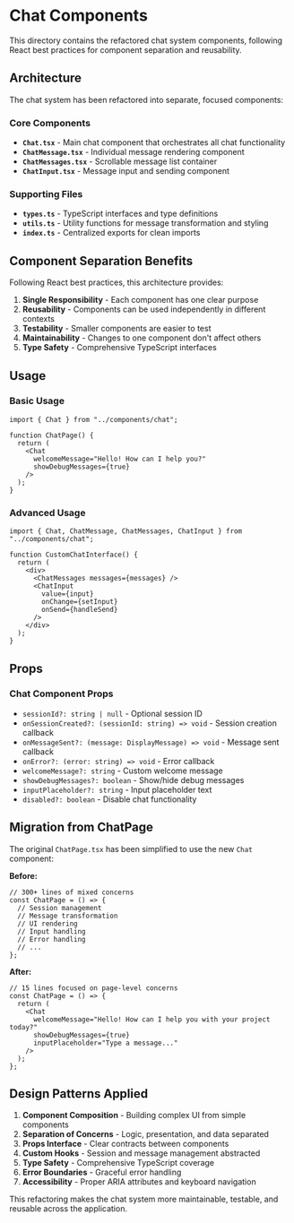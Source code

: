 # Chat Components

This directory contains the refactored chat system components, following React best practices for component separation and reusability.

## Architecture

The chat system has been refactored into separate, focused components:

### Core Components

- **`Chat.tsx`** - Main chat component that orchestrates all chat functionality
- **`ChatMessage.tsx`** - Individual message rendering component
- **`ChatMessages.tsx`** - Scrollable message list container
- **`ChatInput.tsx`** - Message input and sending component

### Supporting Files

- **`types.ts`** - TypeScript interfaces and type definitions
- **`utils.ts`** - Utility functions for message transformation and styling
- **`index.ts`** - Centralized exports for clean imports

## Component Separation Benefits

Following React best practices, this architecture provides:

1. **Single Responsibility** - Each component has one clear purpose
2. **Reusability** - Components can be used independently in different contexts
3. **Testability** - Smaller components are easier to test
4. **Maintainability** - Changes to one component don't affect others
5. **Type Safety** - Comprehensive TypeScript interfaces

## Usage

### Basic Usage

```tsx
import { Chat } from "../components/chat";

function ChatPage() {
  return (
    <Chat
      welcomeMessage="Hello! How can I help you?"
      showDebugMessages={true}
    />
  );
}
```

### Advanced Usage

```tsx
import { Chat, ChatMessage, ChatMessages, ChatInput } from "../components/chat";

function CustomChatInterface() {
  return (
    <div>
      <ChatMessages messages={messages} />
      <ChatInput 
        value={input}
        onChange={setInput}
        onSend={handleSend}
      />
    </div>
  );
}
```

## Props

### Chat Component Props

- `sessionId?: string | null` - Optional session ID
- `onSessionCreated?: (sessionId: string) => void` - Session creation callback
- `onMessageSent?: (message: DisplayMessage) => void` - Message sent callback
- `onError?: (error: string) => void` - Error callback
- `welcomeMessage?: string` - Custom welcome message
- `showDebugMessages?: boolean` - Show/hide debug messages
- `inputPlaceholder?: string` - Input placeholder text
- `disabled?: boolean` - Disable chat functionality

## Migration from ChatPage

The original `ChatPage.tsx` has been simplified to use the new `Chat` component:

**Before:**
```tsx
// 300+ lines of mixed concerns
const ChatPage = () => {
  // Session management
  // Message transformation
  // UI rendering
  // Input handling
  // Error handling
  // ...
};
```

**After:**
```tsx
// 15 lines focused on page-level concerns
const ChatPage = () => {
  return (
    <Chat
      welcomeMessage="Hello! How can I help you with your project today?"
      showDebugMessages={true}
      inputPlaceholder="Type a message..."
    />
  );
};
```

## Design Patterns Applied

1. **Component Composition** - Building complex UI from simple components
2. **Separation of Concerns** - Logic, presentation, and data separated
3. **Props Interface** - Clear contracts between components
4. **Custom Hooks** - Session and message management abstracted
5. **Type Safety** - Comprehensive TypeScript coverage
6. **Error Boundaries** - Graceful error handling
7. **Accessibility** - Proper ARIA attributes and keyboard navigation

This refactoring makes the chat system more maintainable, testable, and reusable across the application.
